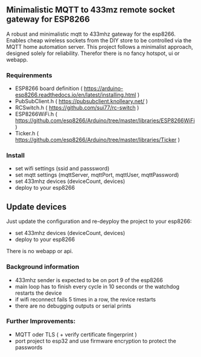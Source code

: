 ## Minimalistic MQTT to 433mz remote socket gateway for ESP8266

A robust and minimalistic mqtt to 433mhz gateway for the esp8266.
Enables cheap wireless sockets from the DIY store to be controlled via the MQTT home automation server.
This project follows a minimalist approach, designed solely for reliability.
Therefor there is no fancy hotspot, ui or webapp.

### Requirenments

- ESP8266 board definition ( https://arduino-esp8266.readthedocs.io/en/latest/installing.html )
- PubSubClient.h ( https://pubsubclient.knolleary.net/ )
- RCSwitch.h ( https://github.com/sui77/rc-switch )
- ESP8266WiFi.h ( https://github.com/esp8266/Arduino/tree/master/libraries/ESP8266WiFi )
- Ticker.h ( https://github.com/esp8266/Arduino/tree/master/libraries/Ticker )

### Install

- set wifi settings (ssid and passsword)
- set mqtt settings (mqttServer, mqttPort, mqttUser, mqttPassword)
- set 433mhz devices (deviceCount, devices)
- deploy to your esp8266

## Update devices

Just update the configuration and re-deyploy the project to your esp8266:
- set 433mhz devices (deviceCount, devices)
- deploy to your esp8266

There is no webapp or api.


### Background information

- 433mhz sender is expected to be on port 9 of the esp8266
- main loop has to finish every cycle in 10 seconds or the watchdog restarts the device
- if wifi reconnect fails 5 times in a row, the revice restarts
- there are no debugging outputs or serial prints

### Further Improvements:

- MQTT oder TLS ( + verify certificate fingerprint )
- port project to esp32 and use firmware encryption to protect the passwords
